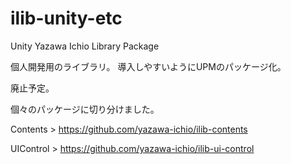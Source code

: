 # ilib-unity-etc
Unity Yazawa Ichio Library Package

個人開発用のライブラリ。
導入しやすいようにUPMのパッケージ化。

廃止予定。

個々のパッケージに切り分けました。

Contents >  https://github.com/yazawa-ichio/ilib-contents

UIControl >  https://github.com/yazawa-ichio/ilib-ui-control
